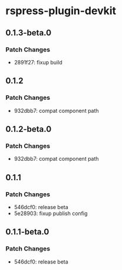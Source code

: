 # rspress-plugin-devkit

## 0.1.3-beta.0

### Patch Changes

- 2891f27: fixup build

## 0.1.2

### Patch Changes

- 932dbb7: compat component path

## 0.1.2-beta.0

### Patch Changes

- 932dbb7: compat component path

## 0.1.1

### Patch Changes

- 546dcf0: release beta
- 5e28903: fixup publish config

## 0.1.1-beta.0

### Patch Changes

- 546dcf0: release beta
